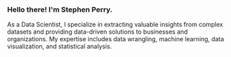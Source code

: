 ### Hello there!  I'm Stephen Perry.

As a Data Scientist, I specialize in extracting valuable insights from complex datasets and providing data-driven solutions to businesses and organizations. My expertise includes data wrangling, machine learning, data visualization, and statistical analysis.

<!--
**stephen-c-perry/stephen-c-perry** is a ✨ _special_ ✨ repository because its `README.md` (this file) appears on your GitHub profile.

Here are some ideas to get you started:

- 🔭 I’m currently working on learning git
- 🌱 I’m currently learning
- 👯 I’m looking to collaborate on ...
- 🤔 I’m looking for help with ...
- 💬 Ask me about ...
- 📫 How to reach me: ...
- 😄 Pronouns: ...
- ⚡ Fun fact: ...
-->

